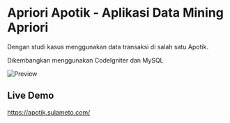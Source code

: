 # Apriori Apotik - Aplikasi Data Mining Apriori

Dengan studi kasus menggunakan data transaksi di salah satu Apotik.

Dikembangkan menggunakan CodeIgniter dan MySQL

![Preview](https://scontent-cgk1-1.xx.fbcdn.net/v/t1.0-9/131624541_3879690712064734_6917796662124847716_o.jpg?_nc_cat=111&ccb=2&_nc_sid=730e14&_nc_eui2=AeGEfGsAjngFlyOyHMrBR00JGc2AoTXsxSUZzYChNezFJdUNfRQzmGEQKTHz922ItojZojdtFhoCLKl6uz0duihk&_nc_ohc=zakZ44Qwd5kAX90kbbB&_nc_oc=AQlgwkK1XF7p_hQg0J8YzC2XKzSeeoMEcAGa8XAdp2_Fp48B0eEsuaqmZK3lbnrdIEs&_nc_ht=scontent-cgk1-1.xx&oh=1b51cdde7bd870a1ce61a46d5ccec3e5&oe=5FFF122C)

## Live Demo

https://apotik.sulameto.com/
